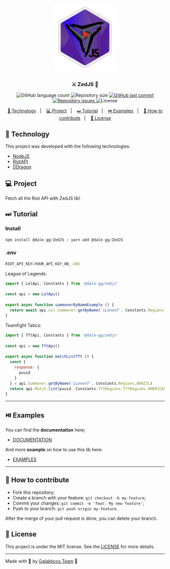 <h1 align="center">
    <img alt="First lib" title="#delicinhas" src=".github/zedjs-logo.png" width="200px" />
</h1>

<h3 align="center">
  ⚔ ZedJS 👾
</h3>
<p align="center">
  <img alt="GitHub language count" src="https://img.shields.io/github/languages/count/Dale-gg/ZedJS">

  <img alt="Repository size" src="https://img.shields.io/github/repo-size/Dale-gg/ZedJS">

  <a href="https://github.com/Dale-gg/ZedJS/commits/master">
    <img alt="GitHub last commit" src="https://img.shields.io/github/last-commit/Dale-gg/ZedJS">
  </a>

  <a href="https://github.com/Dale-gg/ZedJS/issues">
    <img alt="Repository issues" src="https://img.shields.io/github/issues/Dale-gg/ZedJS">
  </a>

  <img alt="License" src="https://img.shields.io/badge/license-MIT-brightgreen">
</p>

<p align="center">
  <a href="#-technology">🚀 Technology</a>&nbsp;&nbsp;&nbsp;|&nbsp;&nbsp;&nbsp;
  <a href="#-project">💻 Project</a>&nbsp;&nbsp;&nbsp;|&nbsp;&nbsp;&nbsp;
  <a href="#-tutorial">⏭ Tutorial</a>&nbsp;&nbsp;&nbsp;|&nbsp;&nbsp;&nbsp;
  <a href="#-examples">⏯️ Examples</a>&nbsp;&nbsp;&nbsp;|&nbsp;&nbsp;&nbsp;
  <a href="#-how-to-contribute">🤔 How to contribute</a>&nbsp;&nbsp;&nbsp;|&nbsp;&nbsp;&nbsp;
  <a href="#-license">📝 License</a>
</p>

## 🚀 Technology

This project was developed with the following technologies:

- [NodeJS](https://nodejs.org/en/)
- [RiotAPI](https://developer.riotgames.com/)
- [DDragon](https://riot-api-libraries.readthedocs.io/en/latest/ddragon.html)

## 💻 Project

Fetch all the Riot API with ZedJS lib!

## ⏭ Tutorial

### Install

```js
npm install @dale-gg/ZedJS / yarn add @dale-gg/ZedJS
```

### .env

```js
RIOT_API_KEY=YOUR_API_KEY_ON_.ENV
```

League of Legends:

```js
import { LolApi, Constants } from '@dale-gg/zedjs'

const api = new LolApi()

export async function summonerByNameExample () {
  return await api.Lol.Summoner.getByName('iLenon7', Constants.Regions.BRAZIL)
}
```

Teamfight Tatics:

```js
import { TftApi, Constants } from '@dale-gg/zedjs'

const api = new TftApi()

export async function matchListTft () {
  const {
    response: {
      puuid
    }
  } = api.Summoner.getByName('iLenon7', Constants.Regions.BRAZIL)
  return api.Match.list(puuid, Constants.TftRegions.TftRegions.AMERICAS)
}
```

---

## ⏯️ Examples

You can find the **documentation** here;

- [DOCUMENTATION](https://github.com/Dale-gg/ZedJS/wiki/%F0%9F%93%9D-ZedJS-Docs)

And more **example** on how to use this lib here:

- [EXAMPLES](https://github.com/Dale-gg/ZedJS/tree/master/example)
  
---

## 🤔 How to contribute

- Fork this repository;
- Create a branch with your feature: `git checkout -b my-feature`;
- Commit your changes: `git commit -m 'feat: My new feature'`;
- Push to your branch: `git push origin my-feature`.

After the merge of your pull request is done, you can delete your branch.

## 📝 License

This project is under the MIT license. See the [LICENSE](LICENSE.md) for more details.

---

Made with 🖤 by [Galakticos Team](https://github.com/orgs/Dale-gg/teams/galakticos-team) :wave:
